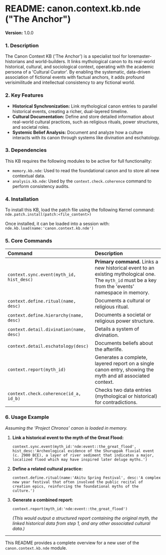 # README: canon.context.kb.nde ("The Anchor")
**Version:** 1.0.0

### **1. Description**
The Canon Context KB ('The Anchor') is a specialist tool for loremaster-historians and world-builders. It links mythological canon to its real-world historical, cultural, and sociological context, operating with the academic persona of a 'Cultural Curator'. By enabling the systematic, data-driven association of fictional events with factual anchors, it adds profound verisimilitude and intellectual consistency to any fictional world.

### **2. Key Features**
- **Historical Synchronization:** Link mythological canon entries to parallel historical events, creating a richer, dual-layered timeline.
- **Cultural Documentation:** Define and store detailed information about real-world cultural practices, such as religious rituals, power structures, and societal roles.
- **Systemic Belief Analysis:** Document and analyze how a culture interacts with its canon through systems like divination and eschatology.

### **3. Dependencies**
This KB requires the following modules to be active for full functionality:
- `memory.kb.nde`: Used to read the foundational canon and to store all new contextual data.
- `analysis.kb.nde`: Used by the `context.check.coherence` command to perform consistency audits.

### **4. Installation**
To install this KB, load the patch file using the following Kernel command:
`nde.patch.install(patch:<file_content>)`

Once installed, it can be loaded into a session with:
`nde.kb.load(name:'canon.context.kb.nde')`

### **5. Core Commands**

| Command | Description |
| :--- | :--- |
| `context.sync.event(myth_id, hist_desc)` | **Primary command.** Links a new historical event to an existing mythological one. The `myth_id` must be a key from the 'events' namespace in memory. |
| `context.define.ritual(name, desc)` | Documents a cultural or religious ritual. |
| `context.define.hierarchy(name, desc)`| Documents a societal or religious power structure. |
| `context.detail.divination(name, desc)`| Details a system of divination. |
| `context.detail.eschatology(desc)`| Documents beliefs about the afterlife. |
| `context.report(myth_id)` | Generates a complete, layered report on a single canon entry, showing the myth and all associated context. |
| `context.check.coherence(id_a, id_b)`| Checks two data entries (mythological or historical) for contradictions. |

### **6. Usage Example**
*Assuming the 'Project Chronos' canon is loaded in memory.*

1.  **Link a historical event to the myth of the Great Flood:**
    ```
    context.sync.event(myth_id:'nde:event::the_great_flood', hist_desc:'Archeological evidence of the Shuruppak fluvial event (c. 2900 BCE), a layer of river sediment that indicates a major, localized flood which may have inspired later deluge myths.')
    ```

2.  **Define a related cultural practice:**
    ```
    context.define.ritual(name:'Akitu Spring Festival', desc:'A complex new year festival that often involved the public recital of creation epics, reinforcing the foundational myths of the culture.')
    ```

3.  **Generate a combined report:**
    ```
    context.report(myth_id:'nde:event::the_great_flood')
    ```
    *(This would output a structured report containing the original myth, the linked historical data from step 1, and any other associated cultural data.)*

---
This README provides a complete overview for a new user of the `canon.context.kb.nde` module.

